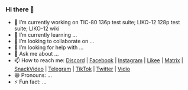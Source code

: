 ### Hi there 👋

- 🔭 I’m currently working on TIC-80 136p test suite; LIKO-12 128p test suite; LIKO-12 wiki
- 🌱 I’m currently learning ...
- 👯 I’m looking to collaborate on ...
- 🤔 I’m looking for help with ...
- 💬 Ask me about ...
- 📫 How to reach me: [Discord](https://stevenfelix505.github.io/discord.html) | [Facebook](https://stevenfelix505.github.io/facebook.html) | [Instagram](https://stevenfelix505.github.io/instagram.html) | [Likee](https://stevenfelix505.github.io/likee.html) | [Matrix](https://stevenfelix505.github.io/matrix.html) | [SnackVideo](https://stevenfelix505.github.io/snackvideo.html) | [Telegram](https://stevenfelix505.github.io/telegram.html) | [TikTok](https://stevenfelix505.github.io/tiktok.html) | [Twitter](https://stevenfelix505.github.io/twitter.html) | [Vidio](https://stevenfelix505.github.io/vidio.html)
- 😄 Pronouns: ...
- ⚡ Fun fact: ...
